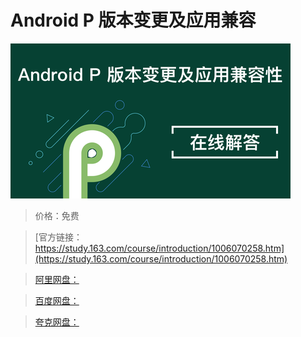 # Android P 版本变更及应用兼容

![img](../../../assets/study163/free/fe98d2eb-926c-4307-ae91-a92f7cbf5426.png)

> 价格：免费

> [官方链接：https://study.163.com/course/introduction/1006070258.htm](https://study.163.com/course/introduction/1006070258.htm)

> [阿里网盘：]()

> [百度网盘：]()

> [夸克网盘：]()
